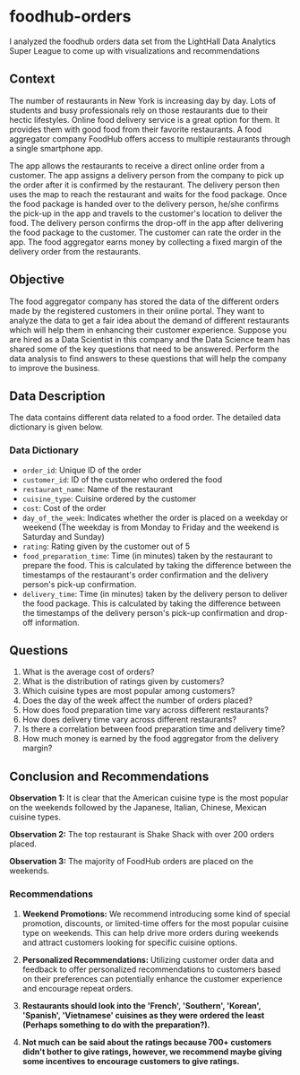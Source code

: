 # foodhub-orders
I analyzed the foodhub orders data set from the LightHall Data Analytics Super League to come up with visualizations and recommendations 
## Context

The number of restaurants in New York is increasing day by day. Lots of students and busy professionals rely on those restaurants due to their hectic lifestyles. Online food delivery service is a great option for them. It provides them with good food from their favorite restaurants. A food aggregator company FoodHub offers access to multiple restaurants through a single smartphone app.

The app allows the restaurants to receive a direct online order from a customer. The app assigns a delivery person from the company to pick up the order after it is confirmed by the restaurant. The delivery person then uses the map to reach the restaurant and waits for the food package. Once the food package is handed over to the delivery person, he/she confirms the pick-up in the app and travels to the customer's location to deliver the food. The delivery person confirms the drop-off in the app after delivering the food package to the customer. The customer can rate the order in the app. The food aggregator earns money by collecting a fixed margin of the delivery order from the restaurants.

## Objective

The food aggregator company has stored the data of the different orders made by the registered customers in their online portal. They want to analyze the data to get a fair idea about the demand of different restaurants which will help them in enhancing their customer experience. Suppose you are hired as a Data Scientist in this company and the Data Science team has shared some of the key questions that need to be answered. Perform the data analysis to find answers to these questions that will help the company to improve the business.

## Data Description

The data contains different data related to a food order. The detailed data dictionary is given below.

### Data Dictionary

- `order_id`: Unique ID of the order
- `customer_id`: ID of the customer who ordered the food
- `restaurant_name`: Name of the restaurant
- `cuisine_type`: Cuisine ordered by the customer
- `cost`: Cost of the order
- `day_of_the_week`: Indicates whether the order is placed on a weekday or weekend (The weekday is from Monday to Friday and the weekend is Saturday and Sunday)
- `rating`: Rating given by the customer out of 5
- `food_preparation_time`: Time (in minutes) taken by the restaurant to prepare the food. This is calculated by taking the difference between the timestamps of the restaurant's order confirmation and the delivery person's pick-up confirmation.
- `delivery_time`: Time (in minutes) taken by the delivery person to deliver the food package. This is calculated by taking the difference between the timestamps of the delivery person's pick-up confirmation and drop-off information.

## Questions

1. What is the average cost of orders?
2. What is the distribution of ratings given by customers?
3. Which cuisine types are most popular among customers?
4. Does the day of the week affect the number of orders placed?
5. How does food preparation time vary across different restaurants?
6. How does delivery time vary across different restaurants?
7. Is there a correlation between food preparation time and delivery time?
8. How much money is earned by the food aggregator from the delivery margin?



## Conclusion and Recommendations

**Observation 1:** It is clear that the American cuisine type is the most popular on the weekends followed by the Japanese, Italian, Chinese, Mexican cuisine types.

**Observation 2:** The top restaurant is Shake Shack with over 200 orders placed.

**Observation 3:** The majority of FoodHub orders are placed on the weekends.

### Recommendations

1. **Weekend Promotions:** We recommend introducing some kind of special promotion, discounts, or limited-time offers for the most popular cuisine type on weekends. This can help drive more orders during weekends and attract customers looking for specific cuisine options.

2. **Personalized Recommendations:** Utilizing customer order data and feedback to offer personalized recommendations to customers based on their preferences can potentially enhance the customer experience and encourage repeat orders.

3. **Restaurants should look into the 'French', 'Southern', 'Korean', 'Spanish', 'Vietnamese' cuisines as they were ordered the least (Perhaps something to do with the preparation?).**

4. **Not much can be said about the ratings because 700+ customers didn't bother to give ratings, however, we recommend maybe giving some incentives to encourage customers to give ratings.**

